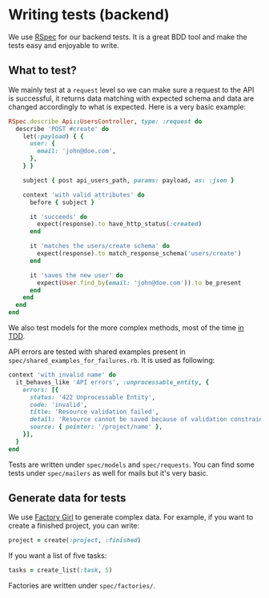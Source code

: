 # Writing tests (backend)

We use [RSpec](http://rspec.info/) for our backend tests. It is a great BDD
tool and make the tests easy and enjoyable to write.

## What to test?

We mainly test at a `request` level so we can make sure a request to the API is
successful, it returns data matching with expected schema and data are changed
accordingly to what is expected. Here is a very basic example:

```ruby
RSpec.describe Api::UsersController, type: :request do
  describe 'POST #create' do
    let(:payload) { {
      user: {
        email: 'john@doe.com',
      },
    } }

    subject { post api_users_path, params: payload, as: :json }

    context 'with valid attributes' do
      before { subject }

      it 'succeeds' do
        expect(response).to have_http_status(:created)
      end

      it 'matches the users/create schema' do
        expect(response).to match_response_schema('users/create')
      end

      it 'saves the new user' do
        expect(User.find_by(email: 'john@doe.com')).to be_present
      end
    end
  end
end
```

We also test models for the more complex methods, most of the time [in TDD](https://en.wikipedia.org/wiki/Test-driven_development).

API errors are tested with shared examples present in `spec/shared_examples_for_failures.rb`.
It is used as following:

```ruby
context 'with invalid name' do
  it_behaves_like 'API errors', :unprocessable_entity, {
    errors: [{
      status: '422 Unprocessable Entity',
      code: 'invalid',
      title: 'Resource validation failed',
      detail: 'Resource cannot be saved because of validation constraints.',
      source: { pointer: '/project/name' },
    }],
  }
end
```

Tests are written under `spec/models` and `spec/requests`. You can find some
tests under `spec/mailers` as well for mails but it's very basic.

## Generate data for tests

We use [Factory Girl](https://github.com/thoughtbot/factory_girl) to generate
complex data. For example, if you want to create a finished project, you can
write:

```ruby
project = create(:project, :finished)
```

If you want a list of five tasks:

```ruby
tasks = create_list(:task, 5)
```

Factories are written under `spec/factories/`.
